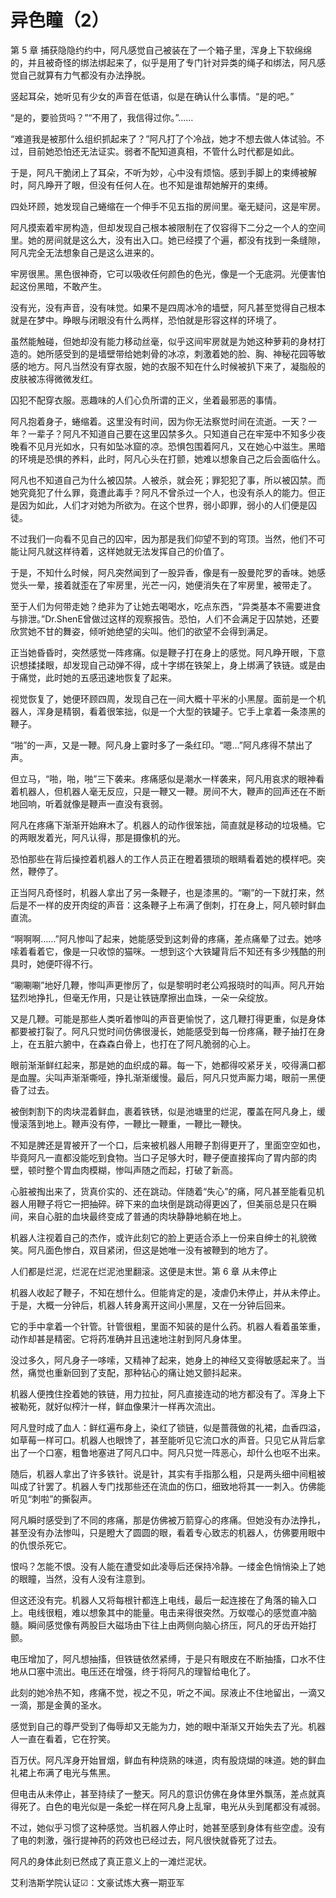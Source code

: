 # 异色瞳（2）

第 5 章 捕获隐隐约约中，阿凡感觉自己被装在了一个箱子里，浑身上下软绵绵的，并且被奇怪的绑法绑起来了，似乎是用了专门针对异类的绳子和绑法，阿凡感觉自己就算有力气都没有办法挣脱。

竖起耳朵，她听见有少女的声音在低语，似是在确认什么事情。“是的吧。”

“是的，要验货吗？”“不用了，我信得过你。”……

“难道我是被那什么组织抓起来了？”阿凡打了个冷战，她才不想去做人体试验。不过，目前她恐怕还无法证实。弱者不配知道真相，不管什么时代都是如此。

于是，阿凡干脆闭上了耳朵，不听为妙，心中没有烦恼。感到手脚上的束缚被解时，阿凡睁开了眼，但没有任何人在。也不知是谁帮她解开的束缚。

四处环顾，她发现自己蜷缩在一个伸手不见五指的房间里。毫无疑问，这是牢房。

阿凡摸索着牢房构造，但却发现自己根本被限制在了仅容得下二分之一个人的空间里。她的房间就是这么大，没有出入口。她已经摸了个遍，都没有找到一条缝隙，阿凡完全无法想象自己是这么进来的。

牢房很黑。黑色很神奇，它可以吸收任何颜色的色光，像是一个无底洞。光便害怕起这份黑暗，不敢产生。

没有光，没有声音，没有味觉。如果不是四周冰冷的墙壁，阿凡甚至觉得自己根本就是在梦中。睁眼与闭眼没有什么两样，恐怕就是形容这样的环境了。

虽然能触碰，但她却没有能力移动丝毫，似乎这间牢房就是为她这种萝莉的身材打造的。她所感受到的是墙壁带给她刺骨的冰凉，刺激着她的脸、胸、神秘花园等敏感的地方。阿凡当然没有穿衣服，她的衣服不知在什么时候被扒下来了，凝脂般的皮肤被冻得微微发红。

囚犯不配穿衣服。恶趣味的人们心负所谓的正义，坐着最邪恶的事情。

阿凡抱着身子，蜷缩着。这里没有时间，因为你无法察觉时间在流逝。一天？一年？一辈子？阿凡不知道自己要在这里囚禁多久。只知道自己在牢笼中不知多少夜晚看不见月光如水，只有如坠冰窟的凉。恐惧包围着阿凡，又在她心中滋生。黑暗的环境是恐惧的养料，此时，阿凡心头在打颤，她难以想象自己之后会面临什么。

阿凡也不知道自己为什么被囚禁。人被杀，就会死；罪犯犯了事，所以被囚禁。而她究竟犯了什么罪，竟遭此毒手？阿凡不曾杀过一个人，也没有杀人的能力。但正是因为如此，人们才对她为所欲为。在这个世界，弱小即罪，弱小的人们便是囚徒。

不过我们一向看不见自己的囚牢，因为那是我们仰望不到的穹顶。当然，他们不可能让阿凡就这样待着，这样她就无法发挥自己的价值了。

于是，不知什么时候，阿凡突然闻到了一股异香，像是有一股曼陀罗的香味。她感觉头一晕，接着就歪在了牢房里，光芒一闪，她便消失在了牢房里，被带走了。

至于人们为何带走她？绝非为了让她去喝喝水，吃点东西，“异类基本不需要进食与排泄。”Dr.ShenE曾做过这样的观察报告。恐怕，人们不会满足于囚禁她，还要欣赏她不甘的舞姿，倾听她绝望的尖叫。他们的欲望不会得到满足。

正当她昏昏时，突然感觉一阵疼痛。似是鞭子打在身上的感觉。阿凡睁开眼，下意识想揉揉眼，却发现自己动弹不得，成十字绑在铁架上，身上绑满了铁链。或是由于痛觉，此时她的五感迅速地恢复了起来。

视觉恢复了，她便环顾四周，发现自己在一间大概十平米的小黑屋。面前是一个机器人，浑身是精钢，看着很笨拙，似是一个大型的铁罐子。它手上拿着一条漆黑的鞭子。

“啪”的一声，又是一鞭。阿凡身上霎时多了一条红印。“嗯…”阿凡疼得不禁出了声。

但立马，“啪，啪，啪”三下袭来。疼痛感似是潮水一样袭来，阿凡用哀求的眼神看着机器人，但机器人毫无反应，只是一鞭又一鞭。房间不大，鞭声的回声还在不断地回响，听着就像是鞭声一直没有衰弱。

阿凡在疼痛下渐渐开始麻木了。机器人的动作很笨拙，简直就是移动的垃圾桶。它的两眼发着光，阿凡认得，那是摄像机的光。

恐怕那些在背后操控着机器人的工作人员正在瞪着猥琐的眼睛看着她的模样吧。突然，鞭停了。

正当阿凡奇怪时，机器人拿出了另一条鞭子，也是漆黑的。“唰”的一下就打来，然后是不一样的皮开肉绽的声音：这条鞭子上布满了倒刺，打在身上，阿凡顿时鲜血直流。

“啊啊啊……”阿凡惨叫了起来，她能感受到这刺骨的疼痛，差点痛晕了过去。她哆嗦着看着它，像是一只收惊的猫咪。一想到这个大铁罐背后不知还有多少残酷的刑具时，她便吓得不行。

“唰唰唰”地好几鞭，惨叫声更惨厉了，似是黎明时老公鸡报晓时的叫声。阿凡开始猛烈地挣扎，但毫无作用，只是让铁链摩擦出血珠，一朵一朵绽放。

又是几鞭。可能是那些人类听着惨叫的声音更愉悦了，这几鞭打得更重，似是身体都要被打裂了。阿凡只觉时间仿佛很漫长，她能感受到每一份疼痛，鞭子抽打在身上，在五脏六腑中，在森森白骨上，也打在了阿凡脆弱的心上。

眼前渐渐鲜红起来，那是她的血织成的幕。每一下，她都得咬紧牙关，咬得满口都是血腥。尖叫声渐渐嘶哑，挣扎渐渐缓慢。最后，阿凡只觉声厮力竭，眼前一黑便昏了过去。

被倒刺割下的肉块混着鲜血，裹着铁锈，似是池塘里的烂泥，覆盖在阿凡身上，缓慢滚落到地上。鞭声没有停，一鞭比一鞭重，一鞭比一鞭快。

不知是脾还是胃被开了一个口，后来被机器人用鞭子割得更开了，里面空空如也，毕竟阿凡一直都没能吃到食物。当口子足够大时，鞭子便直接挥向了胃内部的肉壁，顿时整个胃血肉模糊，惨叫声随之而起，打破了新高。

心脏被掏出来了，货真价实的、还在跳动。伴随着“失心”的痛，阿凡甚至能看见机器人用鞭子将它一把抽碎。碎下来的血块倒是跳动得更凶了，但美丽总是只在瞬间，来自心脏的血块最终变成了普通的肉块静静地躺在地上。

机器人注视着自己的杰作，或许此刻它的脸上更适合添上一份来自绅士的礼貌微笑。阿凡面色惨白，双目紧闭，但这是她唯一没有被鞭到的地方了。

人们都是烂泥，烂泥在烂泥池里翻滚。这便是末世。第 6 章 从未停止

机器人收起了鞭子，不知在想什么。但能肯定的是，凌虐仍未停止，并从未停止。于是，大概一分钟后，机器人转身离开这间小黑屋，又在一分钟后回来。

它的手中拿着一个针管。针管很粗，里面不知装的是什么药。机器人看着虽笨重，动作却甚是精密。它将药准确并且迅速地注射到阿凡身体里。

没过多久，阿凡身子一哆嗦，又精神了起来，她身上的神经又变得敏感起来了。当然，痛觉也重新回到了支配，那种钻心的痛让她又颤抖起来。

机器人便拽住拴着她的铁链，用力拉扯，阿凡直接连动的地方都没有了。浑身上下被勒死，就好似榨汁一样，鲜血像果汁一样再次流出。

阿凡登时成了血人：鲜红遍布身上，染红了锁链，似是蔷薇做的礼裙，血香四溢，如草莓一样可口。机器人也眼馋了，甚至能听见它流口水的声音。只见它从背后拿出了一个口塞，粗鲁地塞进了阿凡口中。阿凡只觉一阵恶心，却什么也呕不出来。

随后，机器人拿出了许多铁针。说是针，其实有手指那么粗，只是两头细中间粗被叫成了针罢了。机器人专门找那些还在流血的伤口，细致地将其一一刺入。仿佛能听见“刺啦”的撕裂声。

阿凡瞬时感受到了不同的疼痛，那是仿佛被万箭穿心的疼痛。但她没有办法挣扎，甚至没有办法惨叫，只是瞪大了圆圆的眼，看着专心致志的机器人，仿佛要用眼中的仇恨杀死它。

恨吗？怎能不恨。没有人能在遭受如此凌辱后还保持冷静。一缕金色悄悄染上了她的眼瞳，当然，没有人没有注意到。

但这还没有完。机器人又将每根针都连上电线，最后一起连接在了角落的输入口上。电线很粗，难以想象其中的能量。电击来得很突然。万蚁噬心的感觉直冲脑髓。瞬间感觉像有两股巨大磁场由下往上由两侧向脑心挤压，阿凡的牙齿开始打颤。

电压增加了，阿凡想抽搐，但铁链依然紧缚，于是只有眼皮在不断抽搐，口水不住地从口塞中流出。电压还在增强，终于将阿凡的理智给电化了。

此刻的她冷热不知，疼痛不觉，视之不见，听之不闻。尿液止不住地留出，一滴又一滴，那是金黄的圣水。

感觉到自己的尊严受到了侮辱却又无能为力，她的眼中渐渐又开始失去了光。机器人一直在看着，它在狞笑。

百万伏。阿凡浑身开始冒烟，鲜血有种烧熟的味道，肉有股烧煳的味道。她的鲜血礼裙上布满了电光与焦黑。

但电击从未停止，甚至持续了一整天。阿凡的意识仿佛在身体里外飘荡，差点就真得死了。白色的电光似是一条蛇一样在阿凡身上乱窜，电光从头到尾都没有减弱。

不过，她似乎习惯了这种感觉。当机器人停止时，她甚至感到身体有些空虚。没有了电的刺激，强行提神药的药效也已经过去，阿凡很快就昏死了过去。

阿凡的身体此刻已然成了真正意义上的一滩烂泥状。 

艾利浩斯学院认证☑：文豪试炼大赛一期亚军